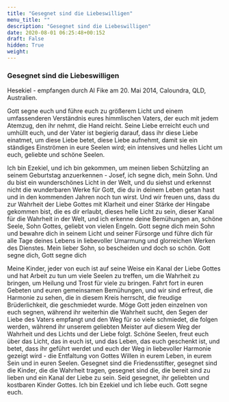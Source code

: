 ```yaml
---
title: "Gesegnet sind die Liebeswilligen"
menu_title: ""
description: "Gesegnet sind die Liebeswilligen"
date: 2020-08-01 06:25:48+00:152
draft: False
hidden: True
weight:
---
```

### Gesegnet sind die Liebeswilligen

Hesekiel - empfangen durch Al Fike am 20. Mai 2014, Caloundra, QLD, Australien.

Gott segne euch und führe euch zu größerem Licht und einem umfassenderen Verständnis eures himmlischen Vaters, der euch mit jedem Atemzug, den ihr nehmt, die Hand reicht. Seine Liebe erreicht euch und umhüllt euch, und der Vater ist begierig darauf, dass ihr diese Liebe einatmet, um diese Liebe betet, diese Liebe aufnehmt, damit sie ein ständiges Einströmen in eure Seelen wird; ein intensives und helles Licht um euch, geliebte und schöne Seelen.

Ich bin Ezekiel, und ich bin gekommen, um meinen lieben Schützling an seinem Geburtstag anzuerkennen - Josef, ich segne dich, mein Sohn. Und du bist ein wunderschönes Licht in der Welt, und du siehst und erkennst nicht die wunderbaren Werke für Gott, die du in deinem Leben getan hast und in den kommenden Jahren noch tun wirst. Und wir freuen uns, dass du zur Wahrheit der Liebe Gottes mit Klarheit und einer Stärke der Hingabe gekommen bist, die es dir erlaubt, dieses helle Licht zu sein, dieser Kanal für die Wahrheit in der Welt, und ich erkenne deine Bemühungen an, schöne Seele, Sohn Gottes, geliebt von vielen Engeln. Gott segne dich mein Sohn und bewahre dich in seinem Licht und seiner Fürsorge und führe dich für alle Tage deines Lebens in liebevoller Umarmung und glorreichen Werken des Dienstes. Mein lieber Sohn, so bescheiden und doch so schön. Gott segne dich, Gott segne dich

Meine Kinder, jeder von euch ist auf seine Weise ein Kanal der Liebe Gottes und hat Arbeit zu tun um viele Seelen zu treffen, um die Wahrheit zu bringen, um Heilung und Trost für viele zu bringen. Fahrt fort in euren Gebeten und euren gemeinsamen Bemühungen, und wir sind erfreut, die Harmonie zu sehen, die in diesem Kreis herrscht, die freudige Brüderlichkeit, die geschmiedet wurde. Möge Gott jeden einzelnen von euch segnen, während ihr weiterhin die Wahrheit sucht, den Segen der Liebe des Vaters empfangt und den Weg für so viele schmiedet, die folgen werden, während ihr unserem geliebten Meister auf diesem Weg der Wahrheit und des Lichts und der Liebe folgt. Schöne Seelen, freut euch über das Licht, das in euch ist, und das Leben, das euch geschenkt ist, und betet, dass ihr geführt werdet und euch der Weg in liebevoller Harmonie gezeigt wird - die Entfaltung von Gottes Willen in eurem Leben, in eurem Sein und in euren Seelen. Gesegnet sind die Friedensstifter, gesegnet sind die Kinder, die die Wahrheit tragen, gesegnet sind die, die bereit sind zu lieben und ein Kanal der Liebe zu sein. Seid gesegnet, ihr geliebten und kostbaren Kinder Gottes. Ich bin Ezekiel und ich liebe euch. Gott segne euch.
